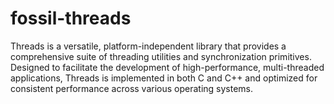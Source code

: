 # fossil-threads
Threads is a versatile, platform-independent library that provides a comprehensive suite of threading utilities and synchronization primitives. Designed to facilitate the development of high-performance, multi-threaded applications, Threads is implemented in both C and C++ and optimized for consistent performance across various operating systems.
